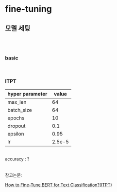 # fine-tuning

## 모델 세팅

<br/><br/>

### basic



<br/>

### ITPT

|hyper parameter|value|
|---|---|
|max_len|64|
|batch_size|64|
|epochs|10|
|dropout|0.1|
|epsilon|0.95|
|lr|2.5e-5|


<br/>
accuracy : ?

<br/>
<br/>
<br/>
참고논문:

[How to Fine-Tune BERT for Text Classification?(ITPT)](https://arxiv.org/abs/1905.05583)